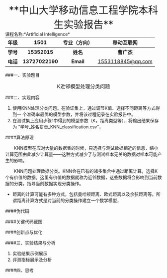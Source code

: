 <center><font style=font-size:32px>**中山大学移动信息工程学院本科生实验报告** </font></center>

<div><div style="float:left;">课程名称:*Artificial Intelligence*</div>

|   年级   |      1501       |  专业（方向）   |       移动互联网       |
| :----: | :-------------: | :-------: | :---------------: |
| **学号** |  **15352015**   |  **姓名**   |      **曹广杰**      |
| **电话** | **13727022190** | **Email** | 1553118845@qq.com |

###一、实验题目

<center> <font size=3>K近邻模型处理分类问题 </font> </center>

###二、实现内容

1. 使用KNN处理分类问题。在验证集上，通过调节K值、选择不同距离等方式得到一 个准确率最优的模型参数，并将该过程记录在实验报告中。
2. 在测试集上应用步骤1中得到的模型参数（K，距离类型等），将输出结果保存为 “学号_姓名拼音_KNN_classification.csv”，

####算法原理

&emsp;&emsp;KNN模型在应对大量的数据集的时候，只选择与测试数据相近的信息，缩小计算范围由此减少计算量——这种方式减少了与测试样本无关的数据对样本可能产生的影响。

&emsp;&emsp;KNN问题处理数据分类。KNN会在已有的诸多集合中通过距离计算，选择K个有价值的数据。这里有价值的数据就称为近邻数据，这些数据将会影响到当前数据的分类，指导当前数据实现分类操作。

- 距离的计算可能有多种方式，包括曼哈顿距离、欧式距离以及余弦距离等。所谓距离计算方式是对当前的分类操作建立一个数学模型，

####伪代码

####关键代码截图

####创新点与优化

####三、实验结果与分析

1. 实验结果示例展示
2. 评测指标展示及分析

####四、思考